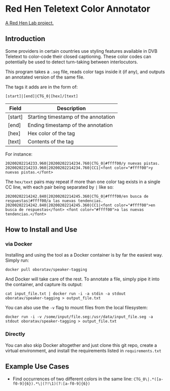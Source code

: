 
# Red Hen Teletext Color Annotator
[A Red Hen Lab project.](https://www.redhenlab.org/home/the-cognitive-core-research-topics-in-red-hen/the-barnyard/convert-teletext-colors-to-speaker-tags)

## Introduction
Some providers in certain countries use styling features available in DVB Teletext to color-code their closed captioning. These color codes can potentially be used to detect turn-taking between interlocutors.

This program takes a `.seg` file, reads color tags inside it (if any), and outputs an annotated version of the same file.

The tags it adds are in the form of:

    [start]|[end]|CTG_0|[hex]/[text]

| Field | Description |
|--|--|
| [start] | Starting timestamp of the annotation |
| [end] | Ending timestamp of the annotation |
| [hex] | Hex color of the tag |
| [text] | Contents of the tag |

For instance:

    20200202214233.960|20200202214234.760|CTG_0|#ffff00/y nuevas pistas.
    20200202214233.960|20200202214234.760|CC1|<font color="#ffff00">y nuevas pistas.</font>

The `hex/text` pairs may repeat if more than one color tag exists in a single CC line, with each pair being separated by `|` like so:

    20200202214242.840|20200202214245.360|CTG_0|#ffff00/en busca de respuestas|#ffff00/a las nuevas tendencias.
    20200202214242.840|20200202214245.360|CC1|<font color="#ffff00">en busca de respuestas</font> <font color="#ffff00">a las nuevas tendencias.</font>

## How to Install and Use
### via Docker
Installing and using the tool as a Docker container is by far the easiest way. Simply run:

    docker pull oboratav/speaker-tagging
And Docker will take care of the rest. To annotate a file, simply pipe it into the container, and capture its output:

    cat input_file.txt | docker run -i -a stdin -a stdout oboratav/speaker-tagging > output_file.txt

You can also use the `-v` flag to mount files from the local filesystem:

    docker run -i -v /some/input/file.seg:/usr/data/input_file.seg -a stdout oboratav/speaker-tagging > output_file.txt

### Directly
You can also skip Docker altogether and just clone this git repo, create a virtual environment, and install the requirements listed in `requirements.txt`

## Example Use Cases

- Find occurrences of two different colors in the same line:
    `CTG_0\|.*([a-f0-9]{6}).*\|(?!\1)(?:[a-f0-9]{6})`
